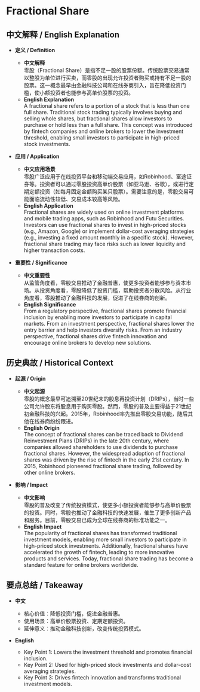 # Fractional Share

## 中文解释 / English Explanation

* **定义 / Definition**  
  - **中文解释**  
    零股（Fractional Share）是指不足一股的股票份额。传统股票交易通常以整股为单位进行买卖，而零股的出现允许投资者购买或持有不足一股的股票。这一概念最早由金融科技公司和在线券商引入，旨在降低投资门槛，使小额投资者也能参与高单价股票的投资。  
  - **English Explanation**  
    A fractional share refers to a portion of a stock that is less than one full share. Traditional stock trading typically involves buying and selling whole shares, but fractional shares allow investors to purchase or hold less than a full share. This concept was introduced by fintech companies and online brokers to lower the investment threshold, enabling small investors to participate in high-priced stock investments.

* **应用 / Application**  
  - **中文应用场景**  
    零股广泛应用于在线投资平台和移动端交易应用，如Robinhood、富途证券等。投资者可以通过零股投资高单价股票（如亚马逊、谷歌），或进行定期定额投资（如每月固定金额购买某只股票）。需要注意的是，零股交易可能面临流动性较低、交易成本较高等风险。  
  - **English Application**  
    Fractional shares are widely used on online investment platforms and mobile trading apps, such as Robinhood and Futu Securities. Investors can use fractional shares to invest in high-priced stocks (e.g., Amazon, Google) or implement dollar-cost averaging strategies (e.g., investing a fixed amount monthly in a specific stock). However, fractional share trading may face risks such as lower liquidity and higher transaction costs.

* **重要性 / Significance**  
  - **中文重要性**  
    从监管角度看，零股交易推动了金融普惠，使更多投资者能够参与资本市场。从投资角度看，零股降低了投资门槛，帮助投资者分散风险。从行业角度看，零股推动了金融科技的发展，促进了在线券商的创新。  
  - **English Significance**  
    From a regulatory perspective, fractional shares promote financial inclusion by enabling more investors to participate in capital markets. From an investment perspective, fractional shares lower the entry barrier and help investors diversify risks. From an industry perspective, fractional shares drive fintech innovation and encourage online brokers to develop new solutions.

## 历史典故 / Historical Context

* **起源 / Origin**  
  - **中文起源**  
    零股的概念最早可追溯至20世纪末的股息再投资计划（DRIPs），当时一些公司允许股东将股息用于购买零股。然而，零股的普及主要得益于21世纪初金融科技的兴起。2015年，Robinhood率先推出零股交易功能，随后其他在线券商纷纷跟进。  
  - **English Origin**  
    The concept of fractional shares can be traced back to Dividend Reinvestment Plans (DRIPs) in the late 20th century, where companies allowed shareholders to use dividends to purchase fractional shares. However, the widespread adoption of fractional shares was driven by the rise of fintech in the early 21st century. In 2015, Robinhood pioneered fractional share trading, followed by other online brokers.

* **影响 / Impact**  
  - **中文影响**  
    零股的普及改变了传统投资模式，使更多小额投资者能够参与高单价股票的投资。同时，零股也推动了金融科技的快速发展，催生了更多创新产品和服务。目前，零股交易已成为全球在线券商的标准功能之一。  
  - **English Impact**  
    The popularity of fractional shares has transformed traditional investment models, enabling more small investors to participate in high-priced stock investments. Additionally, fractional shares have accelerated the growth of fintech, leading to more innovative products and services. Today, fractional share trading has become a standard feature for online brokers worldwide.

## 要点总结 / Takeaway

* **中文**  
  - 核心价值：降低投资门槛，促进金融普惠。  
  - 使用场景：高单价股票投资、定期定额投资。  
  - 延伸意义：推动金融科技创新，改变传统投资模式。  

* **English**  
  - Key Point 1: Lowers the investment threshold and promotes financial inclusion.  
  - Key Point 2: Used for high-priced stock investments and dollar-cost averaging strategies.  
  - Key Point 3: Drives fintech innovation and transforms traditional investment models.